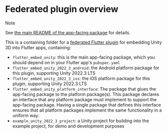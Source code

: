# Federated plugin overview

> [!NOTE]
> See [the main README of the app-facing package](https://github.com/jamesncl/flutter_embed_unity/tree/main/flutter_embed_unity) for details.


This is a containing folder for a [federated Flutter plugin](https://docs.flutter.dev/packages-and-plugins/developing-packages) for embedding Unity 3D into Flutter apps, containing:


- `flutter_embed_unity`: this is the main app-facing package, which you should depend on in your Flutter app's `pubspec.yaml`
- `flutter_embed_unity_2022_3_android`: the Android platform package for this plugin, supporting Unity 2022.3 LTS
- `flutter_embed_unity_2022_3_ios`: the iOS platform package for this plugin, supporting Unity 2022.3 LTS
- `flutter_embed_unity_platform_interface`: The package that glues the app-facing package to the platform package(s). This package declares an interface that any platform package must implement to support the app-facing package. Having a single package that defines this interface ensures that all platform packages implement the same functionality in a uniform way.
- `example_unity_2022_3_project`: a Unity project for building into the example project, for demo and development purposes
